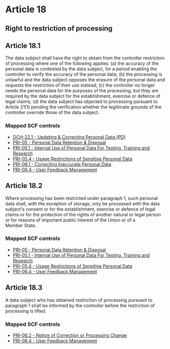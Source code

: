 # Article 18
## Right to restriction of processing

## Article 18.1
The data subject shall have the right to obtain from the controller restriction of processing where one of the following applies:
(a) the accuracy of the personal data is contested by the data subject, for a period enabling the controller to verify the accuracy of the personal data;
(b) the processing is unlawful and the data subject opposes the erasure of the personal data and requests the restriction of their use instead;
(c) the controller no longer needs the personal data for the purposes of the processing, but they are required by the data subject for the establishment, exercise or defence of legal claims;
(d) the data subject has objected to processing pursuant to Article 21(1) pending the verification whether the legitimate grounds of the controller override those of the data subject.
### Mapped SCF controls
- [DCH-22.1 - Updating & Correcting Personal Data (PD)](../scf/dch-221-updating&correctingpersonaldata(pd).md)
- [PRI-05 - Personal Data Retention & Disposal](../scf/pri-05-personaldataretention&disposal.md)
- [PRI-05.1 - Internal Use of Personal Data For Testing, Training and Research](../scf/pri-051-internaluseofpersonaldatafortesting,trainingandresearch.md)
- [PRI-05.4 - Usage Restrictions of Sensitive Personal Data](../scf/pri-054-usagerestrictionsofsensitivepersonaldata.md)
- [PRI-06.1 - Correcting Inaccurate Personal Data](../scf/pri-061-correctinginaccuratepersonaldata.md)
- [PRI-06.4 - User Feedback Management](../scf/pri-064-userfeedbackmanagement.md)
## Article 18.2
Where processing has been restricted under paragraph 1, such personal data shall, with the exception of storage, only be processed with the data subject's consent or for the establishment, exercise or defence of legal claims or for the protection of the rights of another natural or legal person or for reasons of important public interest of the Union or of a Member State.
### Mapped SCF controls
- [PRI-05 - Personal Data Retention & Disposal](../scf/pri-05-personaldataretention&disposal.md)
- [PRI-05.1 - Internal Use of Personal Data For Testing, Training and Research](../scf/pri-051-internaluseofpersonaldatafortesting,trainingandresearch.md)
- [PRI-05.4 - Usage Restrictions of Sensitive Personal Data](../scf/pri-054-usagerestrictionsofsensitivepersonaldata.md)
- [PRI-06.4 - User Feedback Management](../scf/pri-064-userfeedbackmanagement.md)
## Article 18.3
A data subject who has obtained restriction of processing pursuant to paragraph 1 shall be informed by the controller before the restriction of processing is lifted.
### Mapped SCF controls
- [PRI-06.2 - Notice of Correction or Processing Change](../scf/pri-062-noticeofcorrectionorprocessingchange.md)
- [PRI-06.4 - User Feedback Management](../scf/pri-064-userfeedbackmanagement.md)